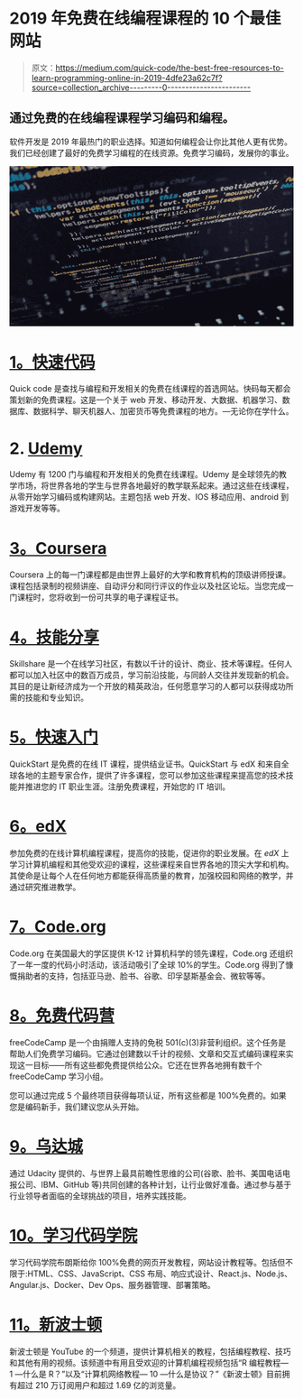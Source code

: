 # 2019 年免费在线编程课程的 10 个最佳网站

> 原文：<https://medium.com/quick-code/the-best-free-resources-to-learn-programming-online-in-2019-4dfe23a62c7f?source=collection_archive---------0----------------------->

## 通过免费的在线编程课程学习编码和编程。

软件开发是 2019 年最热门的职业选择。知道如何编程会让你比其他人更有优势。我们已经创建了最好的免费学习编程的在线资源。免费学习编码，发展你的事业。

![](img/aa51d6ca66a6d5d34fca1658f27ed31f.png)

# [1。快速代码](http://www.quickcode.co)

Quick code 是查找与编程和开发相关的免费在线课程的首选网站。快码每天都会策划新的免费课程。这是一个关于 web 开发、移动开发、大数据、机器学习、数据库、数据科学、聊天机器人、加密货币等免费课程的地方。—无论你在学什么。

# 2. [Udemy](https://click.linksynergy.com/deeplink?id=Fh5UMknfYAU&mid=39197&u1=quickcode&murl=https%3A%2F%2Fwww.udemy.com%2Fcourses%2Fdevelopment%2F%3Fprice%3Dprice-free%26sort%3Dpopularity)

Udemy 有 1200 门与编程和开发相关的免费在线课程。Udemy 是全球领先的教学市场，将世界各地的学生与世界各地最好的教学联系起来。通过这些在线课程，从零开始学习编码或构建网站。主题包括 web 开发、IOS 移动应用、android 到游戏开发等等。

# [3。Coursera](https://click.linksynergy.com/deeplink?id=BuGceriufQM&mid=40328&u1=quickcode&murl=https%3A%2F%2Fwww.coursera.org%2Fbrowse%2Fcomputer-science)

Coursera 上的每一门课程都是由世界上最好的大学和教育机构的顶级讲师授课。课程包括录制的视频讲座、自动评分和同行评议的作业以及社区论坛。当您完成一门课程时，您将收到一份可共享的电子课程证书。

# [4。技能分享](https://skillshare.eqcm.net/c/1137078/298081/4650?u=https%3A%2F%2Fwww.skillshare.com%2Fbrowse%2Ftechnology%3FenrollmentType%3Dfree%26via%3Dall-technology%26seeAll%3D1)

Skillshare 是一个在线学习社区，有数以千计的设计、商业、技术等课程。任何人都可以加入社区中的数百万成员，学习前沿技能，与同龄人交往并发现新的机会。其目的是让新经济成为一个开放的精英政治，任何愿意学习的人都可以获得成功所需的技能和专业知识。

# [5。快速入门](https://click.linksynergy.com/deeplink?id=BuGceriufQM&mid=42440&u1=quickcode&murl=https%3A%2F%2Fwww.quickstart.com%2Fhot-deals%2Ffree-courses.html&LSNSUBSITE=LSNSUBSITE)

QuickStart 是免费的在线 IT 课程，提供结业证书。QuickStart 与 edX 和来自全球各地的主题专家合作，提供了许多课程，您可以参加这些课程来提高您的技术技能并推进您的 IT 职业生涯。注册免费课程，开始您的 IT 培训。

# [6。edX](https://www.awin1.com/cread.php?awinmid=6798&awinaffid=466009&clickref=&p=https%3A%2F%2Fwww.edx.org%2Fcourse%2Fsubject%2Fcomputer-science)

参加免费的在线计算机编程课程，提高你的技能，促进你的职业发展。在 *edX* 上学习计算机编程和其他受欢迎的课程，这些课程来自世界各地的顶尖大学和机构。其使命是让每个人在任何地方都能获得高质量的教育，加强校园和网络的教学，并通过研究推进教学。

# [7。Code.org](https://code.org/)

Code.org 在美国最大的学区提供 K-12 计算机科学的领先课程，Code.org 还组织了一年一度的代码小时活动，该活动吸引了全球 10%的学生。Code.org 得到了慷慨捐助者的支持，包括亚马逊、脸书、谷歌、印孚瑟斯基金会、微软等等。

# [8。免费代码营](https://www.freecodecamp.org/)

freeCodeCamp 是一个由捐赠人支持的免税 501(c)(3)非营利组织。这个任务是帮助人们免费学习编码。它通过创建数以千计的视频、文章和交互式编码课程来实现这一目标——所有这些都免费提供给公众。它还在世界各地拥有数千个 freeCodeCamp 学习小组。

您可以通过完成 5 个最终项目获得每项认证，所有这些都是 100%免费的。如果您是编码新手，我们建议您从头开始。

# [9。乌达城](https://www.udacity.com/)

通过 Udacity 提供的、与世界上最具前瞻性思维的公司(谷歌、脸书、美国电话电报公司、IBM、GitHub 等)共同创建的各种计划，让行业做好准备。通过参与基于行业领导者面临的全球挑战的项目，培养实践技能。

# [10。学习代码学院](https://www.youtube.com/user/learncodeacademy)

学习代码学院布朗斯给你 100%免费的网页开发教程，网站设计教程等。包括但不限于:HTML、CSS、JavaScript、CSS 布局、响应式设计、React.js、Node.js、Angular.js、Docker、Dev Ops、服务器管理、部署策略。

# [11。新波士顿](https://www.youtube.com/user/thenewboston)

新波士顿是 YouTube 的一个频道，提供计算机相关的教程，包括编程教程、技巧和其他有用的视频。该频道中有用且受欢迎的计算机编程视频包括“R 编程教程— 1 —什么是 R？”以及“计算机网络教程— 10 —什么是协议？”《新波士顿》目前拥有超过 210 万订阅用户和超过 1.69 亿的浏览量。